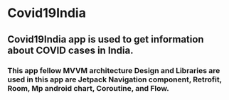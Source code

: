 # Covid19India
## Covid19India app is used to get information about COVID cases in India.
### This app fellow MVVM architecture Design and Libraries are used in this app are Jetpack Navigation component, Retrofit, Room, Mp android chart, Coroutine, and Flow.
